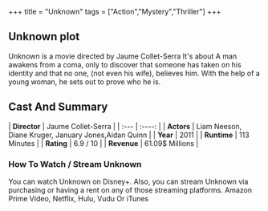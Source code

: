 +++
title = "Unknown"
tags = ["Action","Mystery","Thriller"]
+++
## Unknown plot
Unknown is a movie directed by Jaume Collet-Serra It's about A man awakens from a coma, only to discover that someone has taken on his identity and that no one, (not even his wife), believes him. With the help of a young woman, he sets out to prove who he is.
## Cast And Summary
| **Director**      | Jaume Collet-Serra |
    | :---        |    :----:   |
    |  **Actors** | Liam Neeson, Diane Kruger, January Jones,Aidan Quinn |
    | **Year**   | 2011    |
    |  **Runtime** | 113 Minutes |
    |  **Rating** | 6.9 / 10 | 
    |  **Revenue** | 61.09$ Millions |
### How To Watch / Stream Unknown
You can watch Unknown on Disney+.
Also, you can stream Unknown via purchasing or having a rent on any of those streaming platforms.
Amazon Prime Video, Netflix, Hulu, Vudu Or iTunes